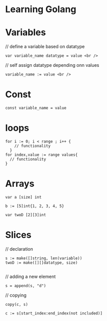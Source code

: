 # Learning Golang

# Variables
// define a variable based on datatype
```
var variable_name datatype = value <br />
```
// self assign datatype depending onn values
```
variable_name := value <br /> 
```

# Const
```
const variable_name = value
```

# loops
```
for i := 0; i < range ; i++ {
    // functionality
  }
for index,value := range values{
  // functionality
}
```

# Arrays
```
var a [size] int

b := [5]int{1, 2, 3, 4, 5}

var twoD [2][3]int
```
# Slices
// declaration
```
s := make([]string, len(variable))
twoD := make([][]datatype, size)


```
// adding a new element
```
s = append(s, "d")
```
// copying 
```
copy(c, s)

c := s[start_index:end_index(not included)]
```

